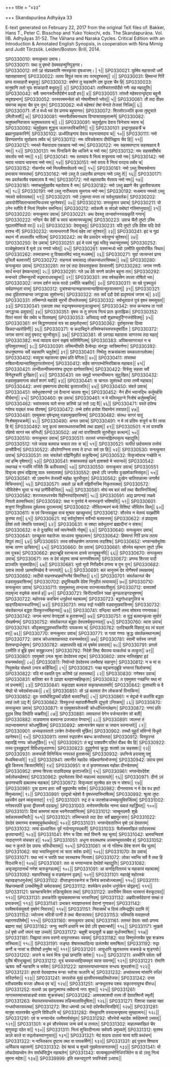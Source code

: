 +++
title = "०३३"

+++
Skandapurāṇa Adhyāya 33

E-text generated on February 22, 2017 from the original TeX files of: Bakker, Hans T., Peter C. Bisschop and Yuko Yokochi, eds. The Skandapurāṇa. Vol. IIB. Adhyāyas 31-52. The Vāhana and Naraka Cycles. Critical Edition with an Introduction & Annotated English Synopsis, in cooperation with Nina Mirnig and Judit Törzsök. Leiden/Boston: Brill, 2014.

SP0330010: सनत्कुमार उवाच।  
SP0330011: यथा तु वृषभो देवमवहन्मुनिपुङ्गव।  
SP0330012: तत्ते ऽहं संप्रवक्ष्यामि नमस्कृत्वा वृषध्वजम्।  | १||
SP0330021: पूर्वमेव महासत्त्वो धर्मो यज्ञसहायवान्|
SP0330022: तताप विपुलं व्यास तपः परमदुश्चरम्|| २||
SP0330031: हिमवन्तं गिरिं प्राप्य वाय्वाहारौ बभूवतुः|
SP0330032: वर्षाणां तु सहस्राणि दश द्वादश चैव हि|
SP0330033: मानुषाणि ततो भूयः शाकाहारौ बभूवतुः|| ३||
SP0330041: ततश्चिरात्तयोर्देवो गणैः सह महाद्युतिः|
SP0330042: सर्वैः समानरूपैस्तैर्दर्शनं प्रददौ हरः|| ४||
SP0330051: तांस्तौ महेश्वरान्दृष्ट्वा बहून्वै सदृशप्रभान्|
SP0330052: परस्परममन्येतां को न्वेषामीश्वरो भवेत्|| ५||
SP0330061: तौ तदा वीक्ष्य संमन्त्र्य स्मृत्वा चैव पुनः पुनः|
SP0330062: मध्ये महेश्वरं तेषां मेनाते तेजसां निधिम्|| ६||
SP0330071: तौ तं मध्ये भवं देवं प्रणम्य बहुमानतः|
SP0330072: शिरसोरञ्जलिं कृत्वा तुष्टुवाते ऽमितौजसौ|| ७||
SP0330081: नमस्त्रैलोक्यनाथाय दिग्वासायामृतात्मने|
SP0330082: चतुष्पथनिवासाय चतुष्पथरताय च|| ८||
SP0330091: चतुर्व्यूहाय देवाय त्रिनेत्राय भवाय च|
SP0330092: चतुर्मुखाय शुद्धाय जलान्तरविचारिणे|| ९||
SP0330101: इन्द्रानुग्रहकर्त्रे च ब्रह्मानुग्रहकारिणे|
SP0330102: ऊर्ध्वलिङ्गाय देवाय मदनायामदाय च|| १०||
SP0330111: नमो हिरण्यवर्णाय सूर्याक्षाय तथैव च|
SP0330112: नमः पवित्रकेशाय दीर्घजिह्वाय चैव हि|| ११||
SP0330121: नमस्ते नैकपादाय एकाक्षाय नमो नमः|
SP0330122: नमः सहस्रघण्टाय सहस्राक्षाय वै नमः|| १२||
SP0330131: नमः पिनाकिने चैव ध्वजिने च नमो नमः|
SP0330132: नमः सहस्रशीर्षाय संवर्ताय नमो नमः|| १३||
SP0330141: नमः स्तव्याय वै नित्यं शत्रुघ्नाय नमो नमः|
SP0330142: नमो भवाय भव्याय भावनाय नमो नमः|| १४||
SP0330151: नमो वराय वै नित्यं वरदाय तथैव च|
SP0330152: गोकर्णाय नमो नित्यमैश्वर्यपतये नमः|| १५||
SP0330161: नमो ऽस्तु विष्वक्सेनाय प्रभासाय नमस्तथा|
SP0330162: नमो ऽस्तु ते ऽन्नदायैव प्राणदाय नमो ऽस्तु ते|| १६||
SP0330171: नमः प्रवर्तकायैव पद्ममालाय वै नमः|
SP0330172: नमो महारवायैव भैरवाय नमो नमः|| १७||
SP0330181: नमश्चतुर्मुखायैव महादेवाय वै नमः|
SP0330182: नमो ऽस्तु ब्रह्मणे चैव ध्रुवायैवाचलाय च|| १८||
SP0330191: नमो ऽस्तु नारीरूपाय सुभगाय नमो नमः|
SP0330192: मध्यमाय नमस्ते ऽस्तु नमस्ते सर्वतस्तथा|| १९||
SP0330201: नमो ऽनुमन्ता मन्ता त्वं सर्वभूतप्रवर्तकः|
SP0330202: आवयोरीप्सितान्कामान्विधत्स्व भुवनेश्वर|| २०||
SP0330210: सनत्कुमार उवाच|
SP0330211: यो ऽनेन स्तौति वै नित्यं नियमेन समन्वितः|
SP0330212: सर्वकामैः स संपन्नो यथेष्टां गतिमाप्नुयात्|| २१||
SP0330220: सनत्कुमार उवाच|
SP0330221: अथ देवस्तु तान्सर्वाननयत्प्रकृतिं गणान्|
SP0330222: नन्दिनं चैव देवीं च स्वयं चात्मानमच्युतम्|
SP0330223: उवाच चैतौ तुष्टो ऽस्मि गृह्यतामीप्सितो वरः|| २२||
SP0330230: देवावूचतुः|
SP0330231: यदि तुष्टो ऽसि देवेश यदि देयो वरश्च नौ|
SP0330232: जात्यन्तरगतौ नित्यं वहेव त्वां सुरेश्वर|| २३||
SP0330241: इदं च गुह्यं स्थानं नौ तपसातीव भावितम्|
SP0330242: तव चैव प्रसादेन भवेत्पुण्यं सुरेश्वर|| २४||
SP0330250: देव उवाच|
SP0330251: इदं मे परमं गुह्यं भवितृ स्थानमुत्तमम्|
SP0330252: पञ्चेषुक्षेपमात्रं वै मृतो ऽत्र गणपो भवेत्|| २५||
SP0330261: यस्मान्मध्ये भवो ऽस्मीति युवयोरर्चितः स्थितः|
SP0330262: तस्मान्नाम्ना तु विख्यातमिदं भवतु मध्यमम्|| २६||
SP0330271: युवां जात्यन्तरं प्राप्य पूजितौ बलवत्तरौ|
SP0330272: वाहनत्वं समासाद्य लोकान्संधारयिष्यथः|| २७||
SP0330280: सनत्कुमार उवाच|
SP0330281: तत एवं तदा देवस्तावुक्त्वा देवसत्तमौ|
SP0330282: जगाम गणपैः सार्धं मन्दरं हेमकन्दरम्|| २८||
SP0330291: गते ऽथ देवे सगणे कालेन बहुना ततः|
SP0330292: मन्वन्तरे ऽस्मिन्सुरभी रुद्रमाराधयच्छुभा|| २९||
SP0330301: तया वर्षसहस्रेण तपसा तोषितो भवः|
SP0330302: जगाम दर्शनं व्यास वरदो ऽस्मीति चाब्रवीत्|| ३०||
SP0330311: सा वव्रे पुत्रमतुलं सर्वप्राणभृतां वरम्|
SP0330312: पुत्रांश्चान्यान्महासत्त्वान्याज्ञियान्सुरसत्तमान्|| ३१||
SP0330321: तथा दुहितरश्चान्या जगद्धात्र्यः सुशोभनाः|
SP0330322: ततः सर्वं ददौ देवो ह्यदृश्यत्वं जगाम च|| ३२||
SP0330331: तस्मिन्गते महादेवे सुरभी दीप्ततेजसम्|
SP0330332: सर्वभूताग्रजं पुत्रं वृषभं समसूयत|| ३३||
SP0330341: एकादश तथा रुद्रान्वृषभस्यानुजाञ्छुभान्|
SP0330342: सप्त कन्याश्च ता गावो जगद्धात्र्यः प्रसूयत|| ३४||
SP0330351: वृषभः स तु संगत्य नित्यं प्रातः कृताह्निकः|
SP0330352: पितरं मातरं चैव तथैव च पितामहम्|
SP0330353: अभिवाद्य ययौ शुभ्रश्चतुर्दिग्गजसेवितम्|| ३५||
SP0330361: वनं सिद्धगणावासं यत्र सा ह्यमृतोद्भवा|
SP0330362: दूर्वामृतरसा दिव्या छिन्नदग्धप्ररोहिणी|| ३६||
SP0330371: स कदाचिद्वने तस्मिंश्चरंस्तप्तस्तृषार्दितः |
SP0330372: जगाम सागरं पातुं वृषराट् सुरभीसुतः|| ३७||
SP0330381: सो ऽवगाह्य महाग्रासः सागरस्य तदा महत्|
SP0330382: मध्यं व्यादाय वदनं सझषं सतिमिंगिलम्|
SP0330383: अपिबत्सागरजलं न च तृप्तिमुपागमत्|| ३८||
SP0330391: तस्मिन्पीयति दैत्येन्द्राः संनद्धाः सासिमार्गणाः|
SP0330392: सधनुष्पाणयः सर्वे सहस्राणि चतुर्दश|| ३९||
SP0330401: निष्पेतुः शक्रसंकाशा यमकालानलोपमाः|
SP0330402: मयपुत्रा महासत्त्वा वृषभं प्रति वेगिताः|| ४०||
SP0330411: तांस्तथा रुषितान्दैत्यान्सासिमुद्गरतोमरान्|
SP0330412: सहैव सागराम्भोभिरपिबत्स महाबलः|| ४१||
SP0330421: तान्पीतान्पीयमानांश्च दृष्ट्वा ह्यर्णववासिनः|
SP0330422: वित्रेसुः सहसा सर्वे विनेदुश्चापि दुःखिताः|| ४२||
SP0330431: ततः समुद्रो भगवान्पीयमानः सुदुःखितः|
SP0330432: वडवामुखमागत्य संवर्तं शरणं ययौ|| ४३||
SP0330441: स चानलः सुसंरब्धो दत्त्वा तस्मै महाबलः|
SP0330442: अभयं वृषमागत्य प्रोवाचेदं कृताञ्जलिः|| ४४||
SP0330450: संवर्त उवाच|
SP0330451: सर्वभूतशरण्यो ऽयं दैत्यानां चालयः शुभः|
SP0330452: नैनं हीनं भवानद्भिः कर्तुमर्हसि वीर्यवान्|| ४५||
SP0330460: वृष उवाच|
SP0330461: न मे मतिरभूदग्ने निःशेषं कर्तुमम्बुधिम्|
SP0330462: भवांस्त्वस्य यतो मन्ता करिष्ये ऽहं ततो ऽद्य वै|| ४६||
SP0330471: यस्ते दर्पश्च गर्वश्च यद्बलं यच्च पौरुषम्|
SP0330472: तन्मे दर्शय हव्येश पिबाम्येनं तवाग्रतः|| ४७||
SP0330481: एवमुक्त्वा वृषेन्द्रस्तु वडवामुखवासिनम्|
SP0330482: संरब्धः सागरं पातुं निःशेषमुपचक्रमे|| ४८||
SP0330490: अनल उवाच|
SP0330491: न मे त्वं प्रतिमः शत्रुर्न च वैरं त्वया हि मे|
SP0330492: यत्तु कृत्यं समारब्धस्तत्करिष्ये तथा ह्यहम्|| ४९||
SP0330501: न त्वं पास्यसि रक्षिष्ये सागरं मम संनिधौ|
SP0330502: अहं त्वां वारयिष्यामि सुरभीसुत कत्थन|| ५०||
SP0330510: सनत्कुमार उवाच|
SP0330511: ततस्तं भगवान्वह्निरुपसृत्य महाद्युतिः|
SP0330512: गले जग्राह बलवान्न चचाल ततः स च|| ५१||
SP0330521: यत्पीतं छर्दयामास तत्तोयं दानवैर्विना|
SP0330522: औदरेणाग्निना तस्य ते दग्धाः सर्व एव हि|| ५२||
SP0330530: सनत्कुमार उवाच|
SP0330531: ततः संवर्तको वह्निर्निगृहीतं ककुद्मिनम्|
SP0330532: विसृज्योवाच गच्छेति न त्वां हन्मि वृषेश्वर|| ५३||
SP0330541: शक्तस्तवाहं दहने ह्यशक्तो मे भवान्वधे|
SP0330542: तथाप्यहं न गर्जामि गर्जितैः किं बलीयसाम्|| ५४||
SP0330550: सनत्कुमार उवाच|
SP0330551: विसृज्य वृषभं वह्निराशु यातः स्वमालयम्|
SP0330552: वृषभो ऽपि जगामैव दुःखशोकाभिसंवृतः|| ५५||
SP0330561: सो ऽवमानेन तेजस्वी महोक्षः सुरभीसुतः|
SP0330562: दुःखेन चातिसन्नात्मा जगामैवं विचिन्तयन्|| ५६||
SP0330571: अबलो ऽहं बली वह्निर्येनास्मि निकृतस्तथा|
SP0330572: जीवितेशेन भूत्वा च नाहं प्राणैर्वियोजितः|| ५७||
SP0330581: मोघं मम बलं सर्वं तथा चैवाभिगर्जितम्|
SP0330582: शरज्जलधरस्येव विहीनस्याद्भिरम्बरे|| ५८||
SP0330591: अद्य प्राणानहं त्यक्ष्ये नियतो व्रतमास्थितः|
SP0330592: यथा न पुनरेवं मे मानभङ्गो भविष्यति|| ५९||
SP0330601: शत्रूणां निगृहीतस्य दुर्बलस्य दुरात्मनाम्|
SP0330602: जीवितान्मरणं मन्ये विशिष्टं जीवितेन किम्|| ६०||
SP0330611: स एवं चिन्तयन्नुक्षा वाचं शुश्राव खाच्छुभाम्|
SP0330612: सौरभेय न भेतव्यं यद्ब्रवीमि कुरुष्व तत्|| ६१||
SP0330621: रुद्रं सर्वसुरेशानं सर्वेभ्यो बलवत्तरम्|
SP0330622: तं प्रपद्यस्व देवेशं ततो जेष्यसि पावकम्|| ६२||
SP0330631: स स्रष्टा सर्वभूतानां ब्रह्मादीनां न संशयः|
SP0330632: स ते दुःखमिदं सर्वं व्यपनेष्यति गोवृष|| ६३||
SP0330640: सनत्कुमार उवाच|
SP0330641: एतच्छ्रुत्वा महातेजाः साध्यस्य सुमहात्मनः|
SP0330642: हिमवन्तं गिरिं प्राप्य तताप विपुलं तपः|| ६४||
SP0330651: तस्य वर्षसहस्रेण तत्परस्य तदाशिषः|
SP0330652: भगवान्सर्वभूतेशः साम्बः सगण ऊचिवान्|| ६५||
SP0330660: देव उवाच|
SP0330661: सौरभेय महाभाग तुष्टो ऽस्मि तव पुत्रक|
SP0330662: इष्टान्ब्रूहि वरान्वत्स दास्ये तान्सुबहूनपि|| ६६||
SP0330670: सनत्कुमार उवाच|
SP0330671: ततः स देवं संदृश्य साम्बं सगणमीश्वरम्|
SP0330672: प्रणम्य शिरसा पादौ प्राञ्जलिः सुसमाहितः|| ६७||
SP0330681: भूयो भूयो निरीक्ष्यैनं प्रणम्य च पुनः पुनः|
SP0330682: उवाच तपसो ऽक्षय्यमिच्छेयं वै जगत्पते|| ६८||
SP0330691: बलं चानुत्तमं देव योगैश्वर्यं तथाक्षयम्|
SP0330692: त्वदीयो वाहनश्चाहमग्निनैवं विमानितः|| ६९||
SP0330701: संवर्तकानलं चैव वडवामुखवासिनम्|
SP0330702: द्रष्टुमिच्छामि देवेश निगृहीतं त्वयाव्यय|| ७०||
SP0330710: सनत्कुमार उवाच|
SP0330711: एवमुक्तस्तु तान्दत्त्वा वरान्सत्यवतीसुत|
SP0330712: वामपार्श्वं तदामृज्य रुद्रमेकं ससर्ज ह|| ७१||
SP0330721: किरीटमालिनं त्र्यक्षं कुण्डलाङ्गदभूषणम्|
SP0330722: महोरस्कं कवचिनं धनुर्हस्तं महाबलम्|
SP0330723: बद्धगोधाङ्गुलित्रं च खड्गदिव्यास्त्रधारिणम्|| ७२||
SP0330731: तमाह रुद्रो गच्छेति वडवामुखवासिनम्|
SP0330732: संवर्तकानलं बद्ध्वा विस्फुरन्तमिहानय|| ७३||
SP0330741: वन्दित्वा चरणौ तस्य सोमस्य गणनायकः|
SP0330742: जगाम सागरं वेगाद्ददर्श च हुताशनम्|| ७४||
SP0330751: स युद्धं बलवान्कृत्वा सुघोरं रोमहर्षणम्|
SP0330752: संवर्तकानलं बद्ध्वा देवपार्श्वमुपानयत्|| ७५||
SP0330760: व्यास उवाच|
SP0330761: कीदृक्तद्युद्धमभवत्किरीटेः पावकस्य च|
SP0330762: एतदिच्छामि विज्ञातुं वद त्वं वदतां वर|| ७६||
SP0330770: सनत्कुमार उवाच|
SP0330771: स गत्वा गणपः क्रुद्धः संवर्तकमथानलम्|
SP0330772: उवाच क्रोधरक्ताक्षस्तदा वचनमर्थवत्|| ७७||
SP0330781: स्वामी सर्वस्य जगतो देवश्चन्द्रार्धभूषणः|
SP0330782: आज्ञापयति वह्ने त्वं वृषमेवं प्रसादय|| ७८||
SP0330791: प्रणतो ऽस्मीति तं ब्रूहि वृषभं ससुहृज्जनः|
SP0330792: निदेशे तिष्ठ चैवास्य यत्कर्तव्यं च तत्कुरु|| ७९||
SP0330801: एवमुक्तो ऽनलः श्रुत्वा देवदेवस्य तद्वचः|
SP0330802: उवाच नातिसंहृष्ट इदं वचनमर्थवत्|| ८०||
SP0330811: नियोज्यो देवदेवस्य तस्यैवाहं सहानुगः|
SP0330812: न च मां स नियुक्त्वेह योक्ष्यते ऽन्यत्र कर्हिचित्|| ८१||
SP0330821: गच्छ मद्वचनाद्ब्रूहि भगवन्तं त्रिलोचनम्|
SP0330822: यदि मां वक्ष्यति पुनः करिष्ये ऽहं ततस्तथा|| ८२||
SP0330830: गणेश्वर उवाच|
SP0330831: बालिशा बत ये ऽप्राज्ञा बलज्ञानबहिष्कृताः|
SP0330832: त एवमुक्ता गच्छन्ति यथा मां त्वं प्रभाषसे|| ८३||
SP0330841: सकृदाज्ञा बलवतां सकृत्प्रभवतामपि| 
SP0330842: दूतश्चापि स वै श्रेष्ठो यो भवेदर्थसाधकः|| ८४||
SP0330851: सो ऽहं बलवता तेन लोककर्त्रा पिनाकिना|
SP0330852: दूतः सर्वार्थसिद्ध्यर्थं प्रहितो बलवानिह|| ८५||
SP0330861: न चेद्वचो मे कर्तासि बद्ध्वा त्वाहं ततो ऽद्य वै|
SP0330862: विस्फुरन्तं महापाशैर्नेष्यामि द्युभृतो ऽन्तिकम्|| ८६||
SP0330870: सनत्कुमार उवाच|
SP0330871: स एवमुक्तस्तेजस्वी क्रोधदीप्तानलेक्षणः|
SP0330872: गणपं प्रति दुद्राव तिष्ठ तिष्ठेति चाब्रवीत्|| ८७||
SP0330881: तमापतन्तं वेगेन पर्जन्यास्त्रेण सो बली|
SP0330882: ताडयामास बलवान्स प्रजज्वाल वेगवान्|| ८८||
SP0330891: ज्वलन्तं तं तदाभ्यासमागतं क्रोधमूर्छितम्|
SP0330892: अशन्यस्त्रेण महता स जघान स्तनान्तरे|| ८९||
SP0330901: अभ्याहतस्ततो ऽस्त्रेण तेजोवानपि मूर्छितः|
SP0330902: तस्थौ मुहूर्तं संविग्नो विधूमो दहनेश्वरः|| ९०||
SP0330911: ततस्तं रुद्रपाशेन बबन्ध करयोस्तदा|
SP0330912: विस्फुरन्तं महावह्निं गणपः क्रोधमूर्छितः|| ९१||
SP0330921: तं बद्धं पाशवर्येण पतितं वीक्ष्य चैव हि|
SP0330922: तस्य पुत्रसुहृद्वर्गा विविधायुधपाणयः|
SP0330923: दुद्रुवुर्गणपं क्रुद्धाः शतशो ऽथ सहस्रशः|| ९२||
SP0330931: तानप्यसौ विनिर्जित्य गणपस्तं हुताशनम्|
SP0330932: उपनिन्ये हरायाशु पशुं मेध्यमिवाध्वरे|| ९३||
SP0330941: तमानीतं महादेवः संप्रेक्ष्यार्णवभोजनम्|
SP0330942: उवाच वृषभं ब्रूहि किमस्य क्रियतामिति|| ९४||
SP0330951: स तं कृपणमालक्ष्य महोक्षा दीनचेतसम्|
SP0330952: प्रणम्य शिरसा पादाविदमाह कृताञ्जलिः|| ९५||
SP0330961: भगवन्देवदेवेश सर्वलोकमहेश्वर|
SP0330962: दृष्टमेतत्तव विभो माहात्म्यं सदसत्पते|| ९६||
SP0330971: दीनो ऽयं कृपणश्चापि ह्यबलश्च महाबल|
SP0330972: विसृज्यतां सुरश्रेष्ठ हत एष न संशयः|| ९७||
SP0330981: पुत्रा ह्यस्य हताः सर्वे सुहृदश्चैव सर्वशः|
SP0330982: दीनस्यास्य न मे देव वध इष्टो विमुच्यताम्|| ९८||
SP0330991: एतद्वचो महेशो वै वृषभस्याभिभाषितम्|
SP0330992: श्रुत्वा तुष्टः प्रहस्यैनं दहनं व्यसृजत्तदा|| ९९||
SP0331001: रुद्रं तं च जराशोकजन्ममृत्युविवर्जितम्|
SP0331002: गणेश्वरपतिं कृत्वा द्वीपमस्मै ददत्प्रभुः|
SP0331003: मनोरमणमित्येव नाम्ना ख्यातं महर्द्धिमत्|| १००||
SP0331011: दिव्यं कामगमं व्यास भवनैरुपशोभितम्|
SP0331012: जाम्बूनदमयैः शुभ्रैः सर्वकामसमन्वितैः|| १०१||
SP0331021: तस्मिन्काले तदा देवाः सर्वे ब्रह्मपुरःसराः|
SP0331022: देवदेवं समागम्य वाक्यमूचुर्यथार्थवत्|| १०२||
SP0331031: भगवन्देवतारिघ्न वृषो ऽयं देवसत्तम|
SP0331032: त्वया ह्यध्यासितः पूर्वं नादेनापूरयद्बली|
SP0331033: त्रैलोक्यमखिलं दर्पादस्वस्थं कृतवान्प्रभो|| १०३||
SP0331041: वेगेन च दिशः सर्वा विमानैः सह भूतप|
SP0331042: भ्रामयन्विवशं नादाद्गगने संचचार ह|| १०४||
SP0331051: अधुना वरलब्धश्च अस्मान्भूयस्तथैव ह|
SP0331052: यथा न कुरुते देव उपायः संविधीयताम्|| १०५||
SP0331061: त्वं नो गतिश्च देवेश शरणं चैव भूतप|
SP0331062: सदा भयाभिभूतानां त्वं त्राता सर्वशः प्रभो|| १०६||
SP0331070: देव उवाच|
SP0331071: यथा भयं न भवति यथा स्वस्थाश्च नित्यशः|
SP0331072: लोका भवन्ति सर्वे वै तथा हि विदधामि वः|| १०७||
SP0331081: ततः स भगवान्व्यास देवदेवो महाद्युतिः|
SP0331082: असृजद्वरदानार्थं गणेशं चारुकुण्डलम्|| १०८||
SP0331091: आ कर्णाद्दारितास्यं च महाकायं महाबलम्|
SP0331092: महापरिघबाहुं च वज्रसंहननं दृढम्|| १०९||
SP0331101: महादंष्ट्रं महोरस्कं महाखड्गधनुर्धरम्|
SP0331102: दीप्ताङ्गारकनेत्रं च त्रिनेत्रं कवचोज्ज्वलम्|| ११०||
SP0331111: बिभ्रन्तमक्षयौ ऽत्यर्थमिषुधी चर्मवाससम्|
SP0331112: शरमेकेन हस्तेन धनुरेकेन चोद्वहन्|| १११||
SP0331121: ग्रहनक्षत्रचित्रेण तडित्सूर्यवता तथा|
SP0331122: उत्तरीयेण वियता भास्वन्तं मेरुकूटवत्|| ११२||
SP0331131: प्रभाकरेति सुव्यक्तमामन्त्र्य भगवानिदम्|
SP0331132: अब्रवीत्सर्वदेवानां समक्षं तं प्रभाकरम्|| ११३||
SP0331141: प्रभाकर मयाज्ञाप्तस्त्वं देवानां गुणाकर|
SP0331142: परमैश्वर्यसंयुक्तो वृषवेगं निवारय|| ११४||
SP0331151: निवासार्थं च दिव्यं तमिन्द्रद्वीपं ददामि ते|
SP0331152: ज्योत्स्ना भवित्री पत्नी ते तथा चैवाजरामरः|
SP0331153: भविष्यसि मयाज्ञाप्तो महागणपतिर्मम|| ११५||
SP0331160: सनत्कुमार उवाच|
SP0331161: ततस्तं देवताः सर्वाः प्रणम्य ब्रह्मणा सह|
SP0331162: जग्मुः स्वानि क्षयानि स्म देवो ऽपि वृषवान्बभौ|| ११६||
SP0331171: मुखतो ऽर्धं वृषो धर्मो जघनं यज्ञ उच्यते|
SP0331172: चक्षुषी चन्द्रसूर्यौ च ब्रह्मा मूर्धानमाश्रितः|| ११७||
SP0331181: जिह्वायां तस्य वरुणो वायुरन्तश्चरः स्वयम्|
SP0331182: पादा विष्णुर्भगश्चैव पूषा शक्रश्च संस्थिताः|| ११८||
SP0331191: जङ्घाः शेषास्तथादित्या ऊरूंश्चैव समाश्रिताः|
SP0331192: रुद्राः कर्णौ च नासां च ग्रीवोष्ठौ हनुमेव च|| ११९||
SP0331201: आयुधानि खुरास्तस्य चक्रवज्रे च शृङ्गयोः|
SP0331202: अपाने च स्वयं मित्रः पुच्छं छन्दांसि सर्वशः|| १२०||
SP0331211: अस्थीनि पर्वताः सर्वे पुरीषं श्रीरभूच्छुभा|
SP0331212: मूत्रं चास्याभवद्दिव्यममृतं व्यास पावनम्|| १२१||
SP0331221: रोमाणि ऋषयः सर्वे नक्षत्राणि च सर्वशः|
SP0331222: ग्रहास्तस्याभवन्व्यास सन्धयः शुभदर्शनाः|| १२२||
SP0331231: इष्टयो वेदयज्ञाश्च मन्त्राः स्तोत्राः फलानि च|
SP0331232: अभवंस्तस्य मांसानि रुधिरं सरिदर्णवाः|| १२३||
SP0331241: सप्तलोकं मुखं ह्यासीत्तस्याप्रतिमतेजसः|
SP0331242: दन्ता मरीचयश्चैव मज्जा औषध्य एव च|| १२४||
SP0331251: अन्त्रभूताश्च पशवः सकृत्स्नायुश्च वीरुधः|
SP0331252: वल्ल्यो ऽथ वृक्षगुल्माश्च तथैवान्ये नगाः शुभाः|| १२५||
SP0331261: नागास्तस्याभवन्नाड्यो वसवः शुक्रसंचयः|
SP0331262: आमपक्वाशयौ तस्य तौ देवावश्विनौ स्मृतौ|
SP0331263: मेघास्तस्याभवंस्त्वक्च तडिन्मालाविभूषिताः|| १२६||
SP0331271: पिशाचा राक्षसा यक्षा गन्धर्वाप्सरसस्तथा|
SP0331272: शिरा धमन्यो ऽथ मदो दर्पश्चैवाभिजज्ञिरे|| १२७||
SP0331281: मानुषा मातरश्चैव भूतानि विविधानि च|
SP0331282: रोमकूपाणि तस्यासन्वृषस्य सुमहात्मनः|| १२८||
SP0331291: एवं स भगवान्देवः परमैश्वर्यसंयुतः|
SP0331292: सौरभेयो महादेवः सर्वदेवमयो ऽभवत्|| १२९||
SP0331301: य इमं सौरभेयस्य जन्म कर्म च तत्त्वतः|
SP0331302: माहात्म्यमखिलं चैव शृणुयाद्वा पठेत वा|| १३०||
SP0331311: नित्यं शुचिरदीनात्मा सर्वपापैः प्रमुच्यते|
SP0331312: मृतश्च काले काले वा रुद्रलोकमवाप्नुयात्|| १३१||
SP0331321: नेदं शठाय दातव्यं श्राव्यं वापि कथंचन|
SP0331322: न नास्तिकाय दुष्टाय तथा वा पापकर्मिणे|| १३२||
SP0331331: इदं पुत्राय शिष्याय धार्मिकाय महात्मने|
SP0331332: देयं श्राव्यं च शुचये गुह्यमेतत्सनातनम्|| १३३||
SP0331341: यो लोकदेवप्रभवेन तेन सर्वार्थसिद्धेन महाबलेन|
SP0331342: यात्यम्बुदाम्भोनिधिगर्जितेन स वो ऽस्तु नित्यं सुमना महेशः|| १३४||
SP0339999: इति स्कन्दपुराणे त्रयस्त्रिंशो ऽध्यायः||
